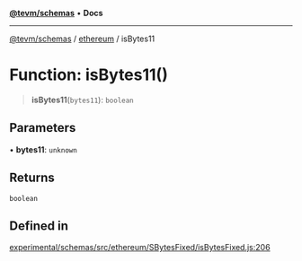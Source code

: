 [**@tevm/schemas**](../../README.md) • **Docs**

***

[@tevm/schemas](../../modules.md) / [ethereum](../README.md) / isBytes11

# Function: isBytes11()

> **isBytes11**(`bytes11`): `boolean`

## Parameters

• **bytes11**: `unknown`

## Returns

`boolean`

## Defined in

[experimental/schemas/src/ethereum/SBytesFixed/isBytesFixed.js:206](https://github.com/qbzzt/tevm-monorepo/blob/main/experimental/schemas/src/ethereum/SBytesFixed/isBytesFixed.js#L206)
